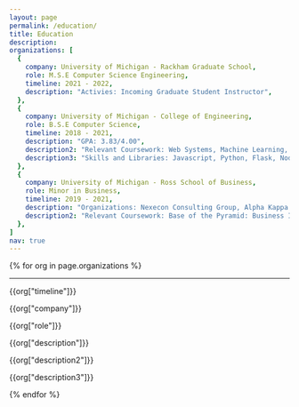 ```yaml
---
layout: page
permalink: /education/
title: Education
description:
organizations: [
  {
    company: University of Michigan - Rackham Graduate School,
    role: M.S.E Computer Science Engineering,
    timeline: 2021 - 2022,
    description: "Activies: Incoming Graduate Student Instructor",
  },
  {
    company: University of Michigan - College of Engineering,
    role: B.S.E Computer Science,
    timeline: 2018 - 2021,
    description: "GPA: 3.83/4.00",
    description2: "Relevant Coursework: Web Systems, Machine Learning, Conversational AI, Data Structures and Algorithms, Computer Organization",
    description3: "Skills and Libraries: Javascript, Python, Flask, Node.js, Java, C, C++, Swift, MATLAB, HTML, CSS, PyTorch, Keras, Tensorflow, Spark"
  },
  {
    company: University of Michigan - Ross School of Business,
    role: Minor in Business,
    timeline: 2019 - 2021,
    description: "Organizations: Nexecon Consulting Group, Alpha Kappa Psi Business Fraternity",
    description2: "Relevant Coursework: Base of the Pyramid: Business Innovation and Social Impact, Marketing, Finance, Accounting"
  },
]
nav: true
---
```


<div class="experiences">

  {% for org in page.organizations %}
    <hr>
    <div class="expContainer">
      <div class="timeline">
        <p class="time">{{org["timeline"]}}</p>
      </div>
      <div class="expInfo">
        <p class="company">{{org["company"]}}</p>
        <p class="role">{{org["role"]}}</p>
        <p class="description">{{org["description"]}}</p>
        <p class="description">{{org["description2"]}}</p>
        <p class="description">{{org["description3"]}}</p>
      </div>
    </div>
  {% endfor %}

</div>
